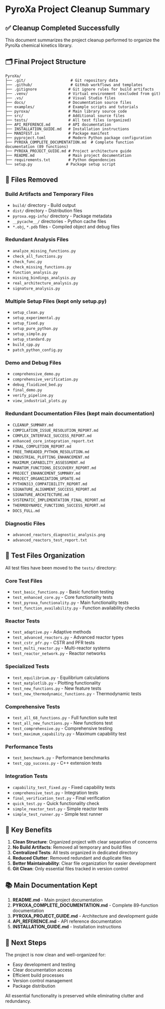 # PyroXa Project Cleanup Summary

## ✅ Cleanup Completed Successfully

This document summarizes the project cleanup performed to organize the PyroXa chemical kinetics library.

## 🗂️ Final Project Structure

```
PyroXa/
├── .git/                    # Git repository data
├── .github/                 # GitHub workflows and templates
├── .gitignore              # Git ignore rules for build artifacts
├── .venv/                  # Virtual environment (excluded from git)
├── .vs/                    # Visual Studio files
├── docs/                   # Documentation source files
├── examples/               # Example scripts and tutorials
├── pyroxa/                 # Main library source code
├── src/                    # Additional source files
├── tests/                  # All test files (organized)
├── API_REFERENCE.md        # API documentation
├── INSTALLATION_GUIDE.md   # Installation instructions
├── MANIFEST.in             # Package manifest
├── pyproject.toml          # Modern Python package configuration
├── PYROXA_COMPLETE_DOCUMENTATION.md  # Complete function documentation (89 functions)
├── PYROXA_PROJECT_GUIDE.md # Project architecture guide
├── README.md               # Main project documentation
├── requirements.txt        # Python dependencies
└── setup.py               # Package setup script
```

## 🧹 Files Removed

### Build Artifacts and Temporary Files
- `build/` directory - Build output
- `dist/` directory - Distribution files  
- `pyroxa.egg-info/` directory - Package metadata
- `__pycache__/` directories - Python cache files
- `*.obj`, `*.pdb` files - Compiled object and debug files

### Redundant Analysis Files
- `analyze_missing_functions.py`
- `check_all_functions.py`
- `check_func.py`
- `check_missing_functions.py`
- `function_analysis.py`
- `missing_bindings_analysis.py`
- `real_architecture_analysis.py`
- `signature_analysis.py`

### Multiple Setup Files (kept only setup.py)
- `setup_clean.py`
- `setup_experimental.py`
- `setup_fixed.py`
- `setup_pure_python.py`
- `setup_simple.py`
- `setup_standard.py`
- `build_cpp.py`
- `patch_python_config.py`

### Demo and Debug Files
- `comprehensive_demo.py`
- `comprehensive_verification.py`
- `debug_fluidized_bed.py`
- `final_demo.py`
- `verify_pipeline.py`
- `view_industrial_plots.py`

### Redundant Documentation Files (kept main documentation)
- `CLEANUP_SUMMARY.md`
- `COMPILATION_ISSUE_RESOLUTION_REPORT.md`
- `COMPLEX_INTERFACE_SUCCESS_REPORT.md`
- `enhanced_core_integration_report.txt`
- `FINAL_COMPLETION_REPORT.md`
- `FREE_THREADED_PYTHON_RESOLUTION.md`
- `INDUSTRIAL_PLOTTING_ENHANCEMENT.md`
- `MAXIMUM_CAPABILITY_ASSESSMENT.md`
- `PHANTOM_FUNCTIONS_DISCOVERY_REPORT.md`
- `PROJECT_ENHANCEMENT_SUMMARY.md`
- `PROJECT_ORGANIZATION_UPDATE.md`
- `PYTHON313_COMPATIBILITY_REPORT.md`
- `SIGNATURE_ALIGNMENT_SUCCESS_REPORT.md`
- `SIGNATURE_ARCHITECTURE.md`
- `SYSTEMATIC_IMPLEMENTATION_FINAL_REPORT.md`
- `THERMODYNAMIC_FUNCTIONS_SUCCESS_REPORT.md`
- `DOCS_FULL.md`

### Diagnostic Files
- `advanced_reactors_diagnostic_analysis.png`
- `advanced_reactors_test_report.txt`

## 📁 Test Files Organization

All test files have been moved to the `tests/` directory:

### Core Test Files
- `test_basic_functions.py` - Basic function testing
- `test_enhanced_core.py` - Core functionality tests
- `test_pyroxa_functionality.py` - Main functionality tests
- `test_function_availability.py` - Function availability checks

### Reactor Tests
- `test_adaptive.py` - Adaptive methods
- `test_advanced_reactors.py` - Advanced reactor types
- `test_cstr_pfr.py` - CSTR and PFR tests
- `test_multi_reactor.py` - Multi-reactor systems
- `test_reactor_network.py` - Reactor networks

### Specialized Tests
- `test_equilibrium.py` - Equilibrium calculations
- `test_matplotlib.py` - Plotting functionality
- `test_new_functions.py` - New feature tests
- `test_new_thermodynamic_functions.py` - Thermodynamic tests

### Comprehensive Tests
- `test_all_68_functions.py` - Full function suite test
- `test_all_new_functions.py` - New functions test
- `test_comprehensive.py` - Comprehensive testing
- `test_maximum_capability.py` - Maximum capability test

### Performance Tests
- `test_benchmark.py` - Performance benchmarks
- `test_cpp_success.py` - C++ extension tests

### Integration Tests
- `capability_test_fixed.py` - Fixed capability tests
- `comprehensive_test.py` - Integration tests
- `final_verification_test.py` - Final verification
- `quick_test.py` - Quick functionality check
- `simple_reactor_test.py` - Simple reactor tests
- `simple_test_runner.py` - Simple test runner

## 🎯 Key Benefits

1. **Clean Structure**: Organized project with clear separation of concerns
2. **No Build Artifacts**: Removed all temporary and build files
3. **Centralized Tests**: All tests organized in dedicated directory
4. **Reduced Clutter**: Removed redundant and duplicate files
5. **Better Maintainability**: Clear file organization for easier development
6. **Git Clean**: Only essential files tracked in version control

## 📚 Main Documentation Kept

1. **README.md** - Main project documentation
2. **PYROXA_COMPLETE_DOCUMENTATION.md** - Complete 89-function documentation
3. **PYROXA_PROJECT_GUIDE.md** - Architecture and development guide
4. **API_REFERENCE.md** - API reference documentation
5. **INSTALLATION_GUIDE.md** - Installation instructions

## 🚀 Next Steps

The project is now clean and well-organized for:
- Easy development and testing
- Clear documentation access
- Efficient build processes
- Version control management
- Package distribution

All essential functionality is preserved while eliminating clutter and redundancy.
